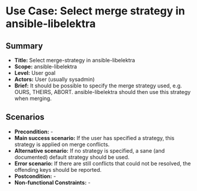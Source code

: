 # Use Case: Select merge strategy in ansible-libelektra

## Summary

- **Title:** Select merge-strategy in ansible-libelektra
- **Scope:** ansible-libelektra
- **Level:** User goal
- **Actors:** User (usually sysadmin)
- **Brief:** It should be possible to specify the merge strategy used, e.g. OURS, THEIRS, ABORT. ansible-libelektra should then use this strategy when merging.

## Scenarios

- **Precondition:** -
- **Main success scenario:** If the user has specified a strategy, this strategy is applied on merge conflicts.
- **Alternative scenario:** If no strategy is specified, a sane (and documented) default strategy should be used.
- **Error scenario:** If there are still conflicts that could not be resolved, the offending keys should be reported.
- **Postcondition:** -
- **Non-functional Constraints:** -
